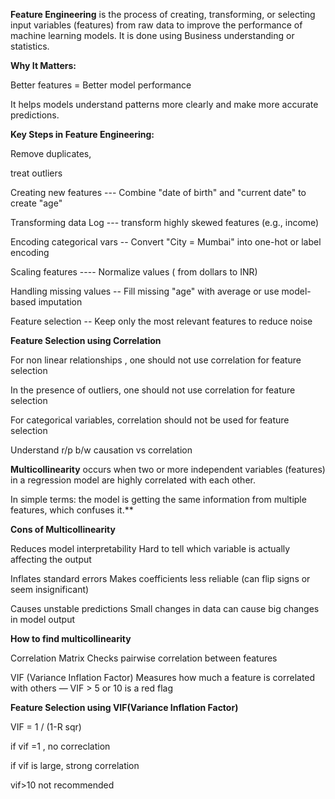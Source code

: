 **Feature Engineering** is the process of creating, transforming, or selecting input variables (features) from raw data to improve the performance of machine learning models.
It is done using Business understanding or statistics.

**Why It Matters:**

Better features = Better model performance 

It helps models understand patterns more clearly and make more accurate predictions.

**Key Steps in Feature Engineering:**

Remove duplicates, 

treat outliers

Creating new features   ---	Combine "date of birth" and "current date" to create "age"

Transforming data	Log   ---  transform highly skewed features (e.g., income)

Encoding categorical vars  --  	Convert "City = Mumbai" into one-hot or label encoding

Scaling features	----   Normalize values ( from dollars to INR)

Handling missing values	--   Fill missing "age" with average or use model-based imputation

Feature selection	--  Keep only the most relevant features to reduce noise

**Feature Selection using Correlation**

For non linear relationships , one should not use correlation for feature selection

In the presence of outliers, one should not use correlation for feature selection

For categorical variables, correlation should not be used for feature selection     

Understand r/p b/w causation vs correlation

**Multicollinearity** occurs when two or more independent variables (features) in a regression model are highly correlated with each other.

In simple terms: the model is getting the same information from multiple features, which confuses it.**

**Cons of Multicollinearity**

Reduces model interpretability	Hard to tell which variable is actually affecting the output

Inflates standard errors	Makes coefficients less reliable (can flip signs or seem insignificant)

Causes unstable predictions	Small changes in data can cause big changes in model output

**How to find multicollinearity**

Correlation Matrix	Checks pairwise correlation between features

VIF (Variance Inflation Factor)	Measures how much a feature is correlated with others — VIF > 5 or 10 is a red flag

**Feature Selection using VIF(Variance Inflation Factor)**

VIF = 1 / (1-R sqr)   

if vif =1 , no correclation

if vif is large, strong correlation

vif>10 not recommended
